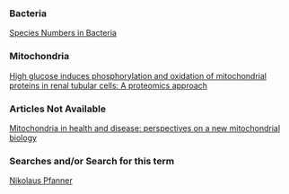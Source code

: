 
### Bacteria
[Species Numbers in Bacteria](https://www.ncbi.nlm.nih.gov/pmc/articles/PMC3160642/)

### Mitochondria

[High glucose induces phosphorylation and oxidation of mitochondrial proteins in renal tubular cells: A proteomics approach](https://www.ncbi.nlm.nih.gov/pmc/articles/PMC7125224/)

### Articles Not Available

[Mitochondria in health and disease: perspectives on a new mitochondrial biology](https://pubmed.ncbi.nlm.nih.gov/15302203/)

### Searches and/or Search for this term
[Nikolaus Pfanner](https://www.ncbi.nlm.nih.gov/pmc/?term=Nikolaus+Pfanner)
